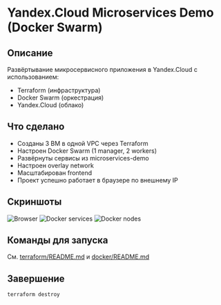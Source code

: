 # Yandex.Cloud Microservices Demo (Docker Swarm)

## Описание
Развёртывание микросервисного приложения в Yandex.Cloud с использованием:
- Terraform (инфраструктура)
- Docker Swarm (оркестрация)
- Yandex.Cloud (облако)

## Что сделано
- Созданы 3 ВМ в одной VPC через Terraform
- Настроен Docker Swarm (1 manager, 2 workers)
- Развёрнуты сервисы из microservices-demo
- Настроен overlay network
- Масштабирован frontend
- Проект успешно работает в браузере по внешнему IP

## Скриншоты
![Browser](screenshots/browser.png)
![Docker services](screenshots/docker-service-ls.png)
![Docker nodes](screenshots/docker-node-ls.png)

## Команды для запуска
См. [terraform/README.md](terraform/README.md) и [docker/README.md](docker/README.md)

## Завершение
```bash
terraform destroy
